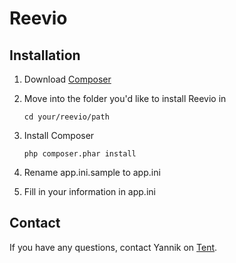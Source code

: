 Reevio
======

Installation
------------

1. Download [Composer](http://getcomposer.org)

2. Move into the folder you'd like to install Reevio in 

       cd your/reevio/path
			
3. Install Composer

       php composer.phar install
			
4. Rename app.ini.sample to app.ini
5. Fill in your information in app.ini


Contact
-------

If you have any questions, contact Yannik on [Tent](https://cacauu.tent.is).

